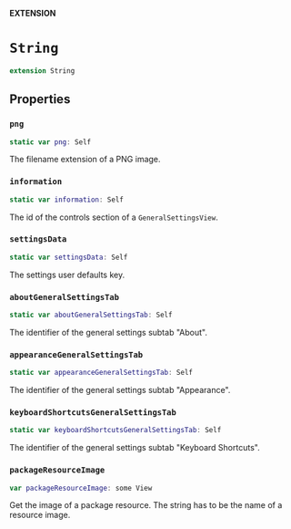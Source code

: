 **EXTENSION**

# `String`
```swift
extension String
```

## Properties
### `png`

```swift
static var png: Self
```

The filename extension of a PNG image.

### `information`

```swift
static var information: Self
```

The id of the controls section of a ``GeneralSettingsView``.

### `settingsData`

```swift
static var settingsData: Self
```

The settings user defaults key.

### `aboutGeneralSettingsTab`

```swift
static var aboutGeneralSettingsTab: Self
```

The identifier of the general settings subtab "About".

### `appearanceGeneralSettingsTab`

```swift
static var appearanceGeneralSettingsTab: Self
```

The identifier of the general settings subtab "Appearance".

### `keyboardShortcutsGeneralSettingsTab`

```swift
static var keyboardShortcutsGeneralSettingsTab: Self
```

The identifier of the general settings subtab "Keyboard Shortcuts".

### `packageResourceImage`

```swift
var packageResourceImage: some View
```

Get the image of a package resource.
The string has to be the name of a resource image.
